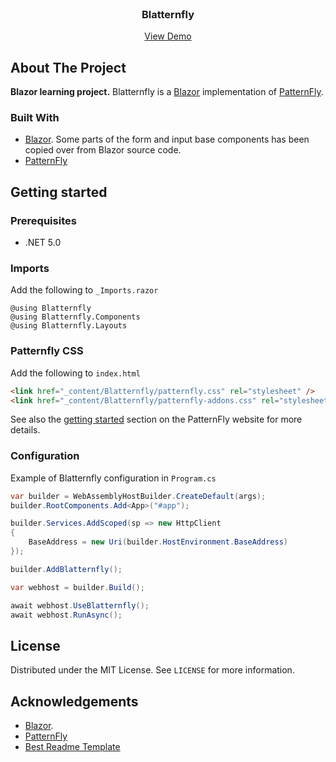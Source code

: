 <!-- PROJECT LOGO -->
<br />
<p align="center">
  <h3 align="center">Blatternfly</h3>
  <p align="center">
    <a target="_blank" href="https://carlosga.github.io/blatternfly">View Demo</a>
  </p>
</p>

<!-- ABOUT THE PROJECT -->
## About The Project

**Blazor learning project.** Blatternfly is a <a href="https://dotnet.microsoft.com/apps/aspnet/web-apps/blazor">Blazor</a> implementation of <a href="https://www.patternfly.org/v4/">PatternFly</a>.

### Built With

* [Blazor](https://dotnet.microsoft.com/apps/aspnet/web-apps/blazor). Some parts of the form and input base components has been copied over from Blazor source code.
* [PatternFly](https://www.patternfly.org/v4/)

<!-- GETTING STARTED -->

## Getting started

### Prerequisites

* .NET 5.0

### Imports

Add the following to `_Imports.razor`

```razor
@using Blatternfly
@using Blatternfly.Components
@using Blatternfly.Layouts
```

### Patternfly CSS

Add the following to `index.html`

```html
<link href="_content/Blatternfly/patternfly.css" rel="stylesheet" />
<link href="_content/Blatternfly/patternfly-addons.css" rel="stylesheet" />
```

See also the [getting started](https://www.patternfly.org/v4/get-started/develop#htmlcss) section on the PatternFly website for more details.

### Configuration

Example of Blatternfly configuration in `Program.cs`

```csharp
var builder = WebAssemblyHostBuilder.CreateDefault(args);
builder.RootComponents.Add<App>("#app");

builder.Services.AddScoped(sp => new HttpClient
{
    BaseAddress = new Uri(builder.HostEnvironment.BaseAddress)
});

builder.AddBlatternfly();

var webhost = builder.Build();

await webhost.UseBlatternfly();
await webhost.RunAsync();
```

<!-- LICENSE -->
## License

Distributed under the MIT License. See `LICENSE` for more information.

<!-- ACKNOWLEDGEMENTS -->
## Acknowledgements
* [Blazor](https://dotnet.microsoft.com/apps/aspnet/web-apps/blazor).
* [PatternFly](https://www.patternfly.org/v4/)
* [Best Readme Template](https://github.com/othneildrew/Best-README-Template)
